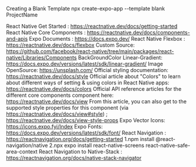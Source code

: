 Creating a Blank Template
npx create-expo-app --template blank ProjectName

React Native Get Started : https://reactnative.dev/docs/getting-started
React Native Core Components : https://reactnative.dev/docs/components-and-apis
Expo Documents : https://docs.expo.dev/
React Native Flexbox : https://reactnative.dev/docs/flexbox
Custom Source: https://github.com/facebook/react-native/tree/main/packages/react-native/Libraries/Components
BackGroundColor Linear-Gradient: https://docs.expo.dev/versions/latest/sdk/linear-gradient/
Image OpenSource: https://unsplash.com/
Official styling documentation: https://reactnative.dev/docs/style
Official article about "Colors" to learn about different ways of setting & using colors in React Native apps: https://reactnative.dev/docs/colors
Official API reference articles for the different core components <View> component here: https://reactnative.dev/docs/view
From this article, you can also get to the supported style properties for this component (via https://reactnative.dev/docs/view#style) ; https://reactnative.dev/docs/view-style-props
Expo Vector Icons: https://icons.expo.fyi/Index
Expo Fonts: https://docs.expo.dev/versions/latest/sdk/font/
React Navigation : https://reactnavigation.org/docs/getting-started
	1.npm install @react-navigation/native
	2.npx expo install react-native-screens react-native-safe-area-context
React Navigation to Native-Stack : https://reactnavigation.org/docs/native-stack-navigator
